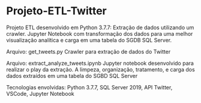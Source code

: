 # Projeto-ETL-Twitter
Projeto ETL desenvolvido em Python 3.7.7: Extração de dados utilizando um crawler. Jupyter Notebook com transformação dos dados para uma melhor visualização analítica e 
carga em uma tabela do SGDB SQL Server.

Arquivo: get_tweets.py
Crawler para extração de dados do Twitter

Arquivo: extract_analyze_tweets.ipynb
Jupyter notebook desenvolvido para realizar o play da extração. A limpeza, organização, tratamento, e carga dos dados extraídos em uma tabela do SGBD SQL Server

Tecnologias envolvidas:
Python 3.7.7, 
SQL Server 2019, 
API Twitter, 
VSCode, 
Jupyter Notebook

